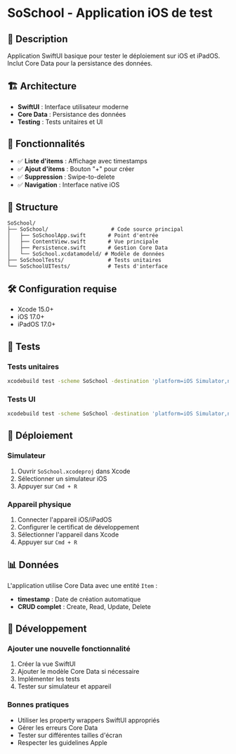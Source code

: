 # SoSchool - Application iOS de test

## 📱 Description

Application SwiftUI basique pour tester le déploiement sur iOS et iPadOS. Inclut Core Data pour la persistance des données.

## 🏗️ Architecture

- **SwiftUI** : Interface utilisateur moderne
- **Core Data** : Persistance des données
- **Testing** : Tests unitaires et UI

## 🚀 Fonctionnalités

- ✅ **Liste d'items** : Affichage avec timestamps
- ✅ **Ajout d'items** : Bouton "+" pour créer
- ✅ **Suppression** : Swipe-to-delete
- ✅ **Navigation** : Interface native iOS

## 📁 Structure

```
SoSchool/
├── SoSchool/                    # Code source principal
│   ├── SoSchoolApp.swift       # Point d'entrée
│   ├── ContentView.swift       # Vue principale
│   ├── Persistence.swift       # Gestion Core Data
│   └── SoSchool.xcdatamodeld/ # Modèle de données
├── SoSchoolTests/              # Tests unitaires
└── SoSchoolUITests/            # Tests d'interface
```

## 🛠️ Configuration requise

- Xcode 15.0+
- iOS 17.0+
- iPadOS 17.0+

## 🧪 Tests

### Tests unitaires

```bash
xcodebuild test -scheme SoSchool -destination 'platform=iOS Simulator,name=iPhone 15'
```

### Tests UI

```bash
xcodebuild test -scheme SoSchool -destination 'platform=iOS Simulator,name=iPhone 15' -only-testing:SoSchoolUITests
```

## 🚀 Déploiement

### Simulateur

1. Ouvrir `SoSchool.xcodeproj` dans Xcode
2. Sélectionner un simulateur iOS
3. Appuyer sur `Cmd + R`

### Appareil physique

1. Connecter l'appareil iOS/iPadOS
2. Configurer le certificat de développement
3. Sélectionner l'appareil dans Xcode
4. Appuyer sur `Cmd + R`

## 📊 Données

L'application utilise Core Data avec une entité `Item` :

- **timestamp** : Date de création automatique
- **CRUD complet** : Create, Read, Update, Delete

## 🔧 Développement

### Ajouter une nouvelle fonctionnalité

1. Créer la vue SwiftUI
2. Ajouter le modèle Core Data si nécessaire
3. Implémenter les tests
4. Tester sur simulateur et appareil

### Bonnes pratiques

- Utiliser les property wrappers SwiftUI appropriés
- Gérer les erreurs Core Data
- Tester sur différentes tailles d'écran
- Respecter les guidelines Apple

